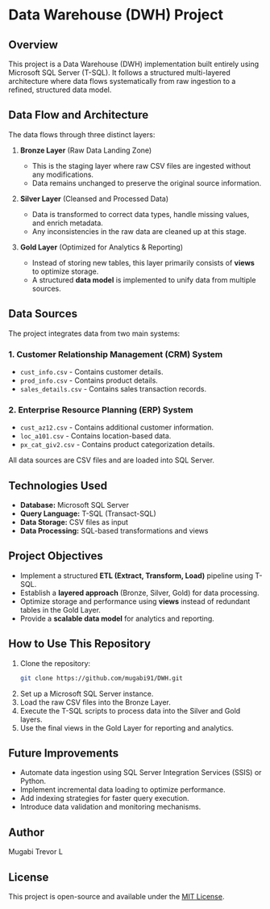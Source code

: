# Data Warehouse (DWH) Project

## Overview
This project is a Data Warehouse (DWH) implementation built entirely using Microsoft SQL Server (T-SQL). It follows a structured multi-layered architecture where data flows systematically from raw ingestion to a refined, structured data model.

## Data Flow and Architecture
The data flows through three distinct layers:

1. **Bronze Layer** (Raw Data Landing Zone)
   - This is the staging layer where raw CSV files are ingested without any modifications.
   - Data remains unchanged to preserve the original source information.
   
2. **Silver Layer** (Cleansed and Processed Data)
   - Data is transformed to correct data types, handle missing values, and enrich metadata.
   - Any inconsistencies in the raw data are cleaned up at this stage.
   
3. **Gold Layer** (Optimized for Analytics & Reporting)
   - Instead of storing new tables, this layer primarily consists of **views** to optimize storage.
   - A structured **data model** is implemented to unify data from multiple sources.

## Data Sources
The project integrates data from two main systems:

### 1. Customer Relationship Management (CRM) System
- `cust_info.csv` - Contains customer details.
- `prod_info.csv` - Contains product details.
- `sales_details.csv` - Contains sales transaction records.

### 2. Enterprise Resource Planning (ERP) System
- `cust_az12.csv` - Contains additional customer information.
- `loc_a101.csv` - Contains location-based data.
- `px_cat_giv2.csv` - Contains product categorization details.

All data sources are CSV files and are loaded into SQL Server.

## Technologies Used
- **Database:** Microsoft SQL Server
- **Query Language:** T-SQL (Transact-SQL)
- **Data Storage:** CSV files as input
- **Data Processing:** SQL-based transformations and views

## Project Objectives
- Implement a structured **ETL (Extract, Transform, Load)** pipeline using T-SQL.
- Establish a **layered approach** (Bronze, Silver, Gold) for data processing.
- Optimize storage and performance using **views** instead of redundant tables in the Gold Layer.
- Provide a **scalable data model** for analytics and reporting.

## How to Use This Repository
1. Clone the repository:
   ```sh
   git clone https://github.com/mugabi91/DWH.git
   ```
2. Set up a Microsoft SQL Server instance.
3. Load the raw CSV files into the Bronze Layer.
4. Execute the T-SQL scripts to process data into the Silver and Gold layers.
5. Use the final views in the Gold Layer for reporting and analytics.

## Future Improvements
- Automate data ingestion using SQL Server Integration Services (SSIS) or Python.
- Implement incremental data loading to optimize performance.
- Add indexing strategies for faster query execution.
- Introduce data validation and monitoring mechanisms.

## Author
Mugabi Trevor L

## License
This project is open-source and available under the [MIT License](LICENSE).

